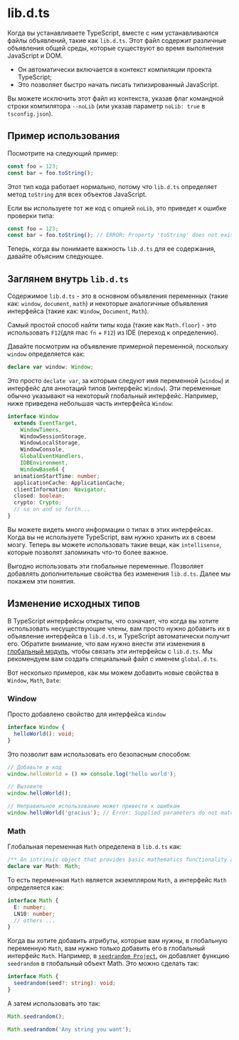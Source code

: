 # lib.d.ts

Когда вы устанавливаете TypeScript, вместе с ним устанавливаются файлы объявлений, такие как `lib.d.ts`. Этот файл содержит различные объявления общей среды, которые существуют во время выполнения JavaScript и DOM.

* Он автоматически включается в контекст компиляции проекта TypeScript;
* Это позволяет быстро начать писать типизированный JavaScript.

Вы можете исключить этот файл из контекста, указав флаг командной строки компилятора `--noLib` \(или указав параметр `noLib: true` в `tsconfig.json`\).

## Пример использования

Посмотрите на следующий пример:

```typescript
const foo = 123;
const bar = foo.toString();
```

Этот тип кода работает нормально, потому что `lib.d.ts` определяет метод `toString` для всех объектов JavaScript.

Если вы используете тот же код с опцией `noLib`, это приведет к ошибке проверки типа:

```typescript
const foo = 123;
const bar = foo.toString(); // ERROR: Property 'toString' does not exist on type 'number'
```

Теперь, когда вы понимаете важность `lib.d.ts` для ее содержания, давайте объясним следующее.

## Заглянем внутрь `lib.d.ts`

Содержимое `lib.d.ts` - это в основном объявления переменных \(такие как: `window`, `document`, `math`\) и некоторые аналогичные объявления интерфейса \(такие как: `Window`, `Document`, `Math`\).

Самый простой способ найти типы кода \(такие как `Math.floor`\) - это использовать `F12`\(для mac `fn` + `F12`\) из IDE \(переход к определению\).

Давайте посмотрим на объявление примерной переменной, поскольку `window` определяется как:

```typescript
declare var window: Window;
```

Это просто `declate var`, за которым следуют имя переменной \(`window`\) и интерфейс для аннотаций типов \(интерфейс `Window`\). Эти переменные обычно указывают на некоторый глобальный интерфейс. Например, ниже приведена небольшая часть интерфейса `Window`:

```typescript
interface Window
  extends EventTarget,
    WindowTimers,
    WindowSessionStorage,
    WindowLocalStorage,
    WindowConsole,
    GlobalEventHandlers,
    IDBEnvironment,
    WindowBase64 {
  animationStartTime: number;
  applicationCache: ApplicationCache;
  clientInformation: Navigator;
  closed: boolean;
  crypto: Crypto;
  // so on and so forth...
}
```

Вы можете видеть много информации о типах в этих интерфейсах. Когда вы не используете TypeScript, вам нужно хранить их в своем мозгу. Теперь вы можете использовать такие вещи, как `intellisense`, которые позволят запоминать что-то более важное.

Выгодно использовать эти глобальные переменные. Позволяет добавлять дополнительные свойства без изменения `lib.d.ts`. Далее мы покажем эти понятия.

## Изменение исходных типов

В TypeScript интерфейсы открыты, что означает, что когда вы хотите использовать несуществующие члены, вам просто нужно добавить их в объявление интерфейса в `lib.d.ts`, и TypeScript автоматически получит его. Обратите внимание, что вам нужно внести эти изменения в [глобальный модуль](https://igorfonin.gitbook.io/typescript-book-ru/project/modules), чтобы связать эти интерфейсы с `lib.d.ts`. Мы рекомендуем вам создать специальный файл с именем `global.d.ts`.

Вот несколько примеров, как мы можем добавить новые свойства в `Window`, `Math`, `Date`:

### Window

Просто добавлено свойство для интерфейса `Window`

```typescript
interface Window {
  helloWorld(): void;
}
```

Это позволит вам использовать его безопасным способом:

```typescript
// Добавьте в код
window.helloWorld = () => console.log('hello world');

// Вызовите
window.helloWorld();

// Неправильное использование может привести к ошибкам
window.helloWorld('gracius'); // Error: Supplied parameters do not match the signature of the call target
```

### Math

Глобальная переменная `Math` определена в `lib.d.ts` как:

```typescript
/** An intrinsic object that provides basic mathematics functionality and constants. */
declare var Math: Math;
```

То есть переменная `Math` является экземпляром `Math`, а интерфейс `Math` определяется как:

```typescript
interface Math {
  E: number;
  LN10: number;
  // others ...
}
```

Когда вы хотите добавить атрибуты, которые вам нужны, в глобальную переменную `Math`, вам нужно только добавить его в глобальный интерфейс `Math`. Например, в [`seedrandom Project`](https://www.npmjs.com/package/seedrandom), он добавляет функцию `seedrandom` в глобальный объект Math. Это можно сделать так:

```typescript
interface Math {
  seedrandom(seed?: string): void;
}
```

А затем использовать это так:

```typescript
Math.seedrandom();

Math.seedrandom('Any string you want');
```

